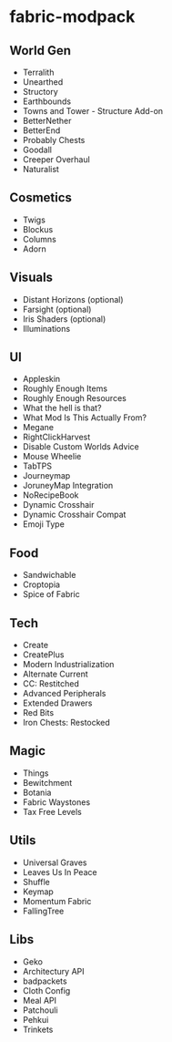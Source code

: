 # fabric-modpack

## World Gen

- Terralith
- Unearthed
- Structory
- Earthbounds
- Towns and Tower - Structure Add-on
- BetterNether
- BetterEnd
- Probably Chests
- Goodall
- Creeper Overhaul
- Naturalist

## Cosmetics

- Twigs
- Blockus
- Columns
- Adorn

## Visuals

- Distant Horizons (optional)
- Farsight (optional)
- Iris Shaders (optional)
- Illuminations

## UI

- Appleskin
- Roughly Enough Items
- Roughly Enough Resources
- What the hell is that?
- What Mod Is This Actually From?
- Megane
- RightClickHarvest
- Disable Custom Worlds Advice
- Mouse Wheelie
- TabTPS
- Journeymap
- JoruneyMap Integration
- NoRecipeBook
- Dynamic Crosshair
- Dynamic Crosshair Compat
- Emoji Type

## Food

- Sandwichable
- Croptopia
- Spice of Fabric

## Tech

- Create
- CreatePlus
- Modern Industrialization
- Alternate Current
- CC: Restitched
- Advanced Peripherals
- Extended Drawers
- Red Bits
- Iron Chests: Restocked

## Magic

- Things
- Bewitchment
- Botania
- Fabric Waystones
- Tax Free Levels

## Utils

- Universal Graves
- Leaves Us In Peace
- Shuffle
- Keymap
- Momentum Fabric
- FallingTree

## Libs

- Geko
- Architectury API
- badpackets
- Cloth Config
- Meal API
- Patchouli
- Pehkui
- Trinkets
